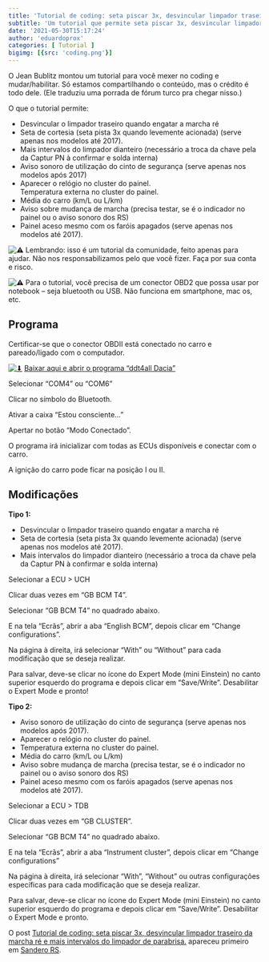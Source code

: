 ```yaml
---
title: 'Tutorial de coding: seta piscar 3x, desvincular limpador traseiro da marcha ré e mais intervalos do limpador de parabrisa.'
subtitle: 'Um tutorial que permite seta piscar 3x, desvincular limpador traseiro da marcha ré, mais intervalos do limpador de parabrisa e muito mais.'
date: '2021-05-30T15:17:24'
author: 'eduardoprox'
categories: [ Tutorial ]
bigimg: [{src: 'coding.png'}]
---
```


O Jean Bublitz montou um tutorial para você mexer no coding e mudar/habilitar. Só estamos compartilhando o conteúdo, mas o crédito é todo dele. (Ele traduziu uma porrada de fórum turco pra chegar nisso.)  
  
O que o tutorial permite:


* Desvincular o limpador traseiro quando engatar a marcha ré
* Seta de cortesia (seta pista 3x quando levemente acionada) (serve apenas nos modelos até 2017).
* Mais intervalos do limpador dianteiro (necessário a troca da chave pela da Captur PN à confirmar e solda interna)
* Aviso sonoro de utilização do cinto de segurança (serve apenas nos modelos após 2017)
* Aparecer o relógio no cluster do painel.  
Temperatura externa no cluster do painel.
* Média do carro (km/L ou L/km)
* Aviso sobre mudança de marcha (precisa testar, se é o indicador no painel ou o aviso sonoro dos RS)
* Painel aceso mesmo com os faróis apagados (serve apenas nos modelos até 2017).


![⚠](https://s.w.org/images/core/emoji/14.0.0/72x72/26a0.png) Lembrando: isso é um tutorial da comunidade, feito apenas para ajudar. Não nos responsabilizamos pelo que você fizer. Faça por sua conta e risco.


![⚠](https://s.w.org/images/core/emoji/14.0.0/72x72/26a0.png) Para o tutorial, você precisa de um conector OBD2 que possa usar por notebook – seja bluetooth ou USB. Não funciona em smartphone, mac os, etc.


**Programa**
------------


Certificar-se que o conector OBDII está conectado no carro e pareado/ligado com o computador.


[![⬇](https://s.w.org/images/core/emoji/14.0.0/72x72/2b07.png)](https://drive.google.com/file/d/1utfzgcIWyLH77LW5LKCMgWCP23QUeZ8P/view?usp=sharing) [Baixar aqui e abrir o programa “ddt4all Dacia”](ddt4all.zip)


Selecionar “COM4” ou “COM6”


Clicar no símbolo do Bluetooth.


Ativar a caixa “Estou consciente…”


Apertar no botão “Modo Conectado”.


O programa irá inicializar com todas as ECUs disponíveis e conectar com o carro.


A ignição do carro pode ficar na posição I ou II. 


**Modificações**
----------------


**Tipo 1:**


* Desvincular o limpador traseiro quando engatar a marcha ré
* Seta de cortesia (seta pista 3x quando levemente acionada) (serve apenas nos modelos até 2017).
* Mais intervalos do limpador dianteiro (necessário a troca da chave pela da Captur PN à confirmar e solda interna)


Selecionar a ECU > UCH


Clicar duas vezes em “GB BCM T4”.


Selecionar “GB BCM T4” no quadrado abaixo.


E na tela “Ecrãs”, abrir a aba “English BCM”, depois clicar em “Change configurations”.


Na página à direita, irá selecionar “With” ou “Without” para cada modificação que se deseja realizar.


Para salvar, deve-se clicar no ícone do Expert Mode (mini Einstein) no canto superior esquerdo do programa e depois clicar em “Save/Write”. Desabilitar o Expert Mode e pronto!


**Tipo 2:**


* Aviso sonoro de utilização do cinto de segurança (serve apenas nos modelos após 2017).
* Aparecer o relógio no cluster do painel.
* Temperatura externa no cluster do painel.
* Média do carro (km/L ou L/km)
* Aviso sobre mudança de marcha (precisa testar, se é o indicador no painel ou o aviso sonoro dos RS)
* Painel aceso mesmo com os faróis apagados (serve apenas nos modelos até 2017).


Selecionar a ECU > TDB


Clicar duas vezes em “GB CLUSTER”.


Selecionar “GB BCM T4” no quadrado abaixo.


E na tela “Ecrãs”, abrir a aba “Instrument cluster”, depois clicar em “Change configurations”


Na página à direita, irá selecionar “With”, “Without” ou outras configurações específicas para cada modificação que se deseja realizar.


Para salvar, deve-se clicar no ícone do Expert Mode (mini Einstein) no canto superior esquerdo do programa e depois clicar em “Save/Write”. Desabilitar o Expert Mode e pronto.


O post [Tutorial de coding: seta piscar 3x, desvincular limpador traseiro da marcha ré e mais intervalos do limpador de parabrisa.](https://sanderors.com/tutorialcoding/) apareceu primeiro em [Sandero RS](https://sanderors.com).

